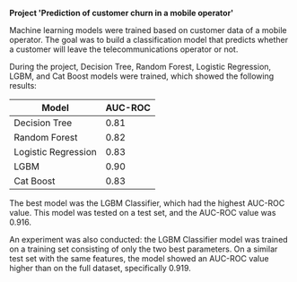 **Project 'Prediction of customer churn in a mobile operator'**

Machine learning models were trained based on customer data of a mobile operator. The goal was to build a classification model that predicts whether a customer will leave the telecommunications operator or not.

During the project, Decision Tree, Random Forest, Logistic Regression, LGBM, and Cat Boost models were trained, which showed the following results:

|Model|AUC-ROC|
|----|----|
|Decision Tree|0.81|
|Random Forest|0.82|
|Logistic Regression|0.83|
|LGBM|0.90|
|Cat Boost|0.83|

The best model was the LGBM Classifier, which had the highest AUC-ROC value. This model was tested on a test set, and the AUC-ROC value was 0.916.

An experiment was also conducted: the LGBM Classifier model was trained on a training set consisting of only the two best parameters. On a similar test set with the same features, the model showed an AUC-ROC value higher than on the full dataset, specifically 0.919.
